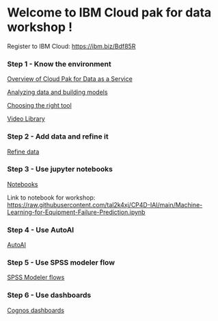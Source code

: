 # Welcome to IBM Cloud pak for data workshop !

Register to IBM Cloud: https://ibm.biz/Bdf85R

### Step 1 - Know the environment

[Overview of Cloud Pak for Data as a Service](https://eu-gb.dataplatform.cloud.ibm.com/docs/content/wsj/getting-started/overview-cpdaas.html?context=cpdaas&audience=wdp)

[Analyzing data and building models](https://eu-gb.dataplatform.cloud.ibm.com/docs/content/wsj/analyze-data/data-science.html?context=cpdaas&audience=wdp)

[Choosing the right tool](https://eu-gb.dataplatform.cloud.ibm.com/docs/content/wsj/getting-started/tools.html?context=cpdaas&audience=wdp)

[Video Library](https://dataplatform.cloud.ibm.com/docs/content/wsj/getting-started/videos.html)

### Step 2 - Add data and refine it

[Refine data](https://eu-gb.dataplatform.cloud.ibm.com/docs/content/wsj/getting-started/get-started-refine.html?context=cpdaas&audience=wdp)

### Step 3 - Use jupyter notebooks

[Notebooks](https://eu-gb.dataplatform.cloud.ibm.com/docs/content/wsj/analyze-data/notebooks-parent.html?context=cpdaas&audience=wdp)

Link to notebook for workshop: https://raw.githubusercontent.com/tal2k4xj/CP4D-IAI/main/Machine-Learning-for-Equipment-Failure-Prediction.ipynb

### Step 4 - Use AutoAI

[AutoAI](https://eu-gb.dataplatform.cloud.ibm.com/docs/content/wsj/analyze-data/autoai-overview.html?context=cpdaas&audience=wdp)

### Step 5 - Use SPSS modeler flow

[SPSS Modeler flows](https://eu-gb.dataplatform.cloud.ibm.com/docs/content/wsd/spss-modeler.html?context=cpdaas&audience=wdp)

### Step 6 - Use dashboards

[Cognos dashboards](https://eu-gb.dataplatform.cloud.ibm.com/docs/content/wsj/getting-started/get-start-story.html?context=cpdaas&audience=wdp)